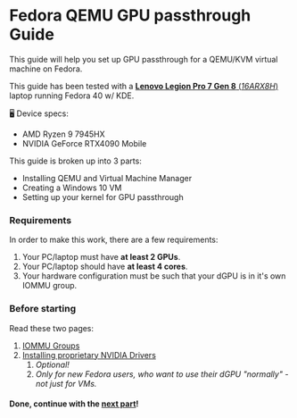# Fedora QEMU GPU passthrough Guide
This guide will help you set up GPU passthrough for a QEMU/KVM virtual machine on Fedora.

This guide has been tested with a [**Lenovo Legion Pro 7 Gen 8** (*16ARX8H*)](https://psref.lenovo.com/Product/Legion/Legion_Pro_7_16ARX8H) laptop running Fedora 40 w/ KDE.

🖥️ Device specs:
- AMD Ryzen 9 7945HX
- NVIDIA GeForce RTX4090 Mobile

This guide is broken up into 3 parts:
- Installing QEMU and Virtual Machine Manager
- Creating a Windows 10 VM
- Setting up your kernel for GPU passthrough

### Requirements
In order to make this work, there are a few requirements:
1. Your PC/laptop must have **at least 2 GPUs**.
2. Your PC/laptop should have **at least 4 cores**.
3. Your hardware configuration must be such that your dGPU is in it's own IOMMU group.

### Before starting
Read these two pages:
1. [IOMMU Groups](IOMMU_GROUPS.md)
2. [Installing proprietary NVIDIA Drivers](NVIDIA_DRIVERS.md)
	1. *Optional!*
	2. *Only for new Fedora users, who want to use their dGPU "normally" - not just for VMs.*

#### Done, continue with the [next part](VIRTUALIZATION_SETUP.md)!